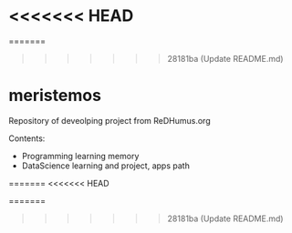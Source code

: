 <<<<<<< HEAD
=======
=======
>>>>>>> 28181ba (Update README.md)
# meristemos

Repository of deveolping project from ReDHumus.org

Contents:

- Programming learning memory
- DataScience learning and project, apps path 



=======
<<<<<<< HEAD


=======
>>>>>>> 28181ba (Update README.md)
